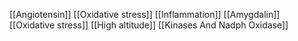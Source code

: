 [[Angiotensin]]
[[Oxidative stress]]
[[Inflammation]]
[[Amygdalin]]
[[Oxidative stress]]
[[High altitude]]
[[Kinases And Nadph Oxidase]]
